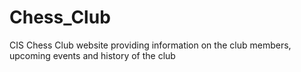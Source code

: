 # Chess_Club
CIS Chess Club website providing information on the club members, upcoming events and history of the club
